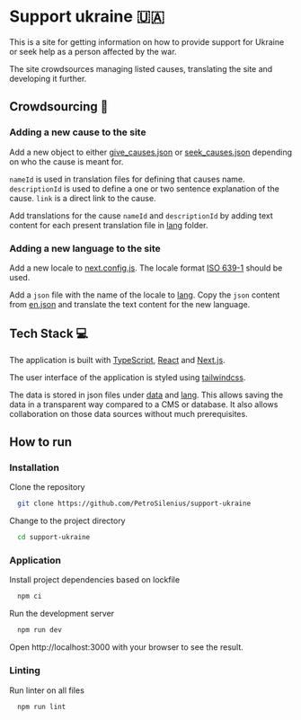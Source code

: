 # Support ukraine 🇺🇦

This is a site for getting information on how to provide support for Ukraine or seek help as a person affected by the war.

The site crowdsources managing listed causes, translating the site and developing it further.

## Crowdsourcing 👥

### Adding a new cause to the site

Add a new object to either [give_causes.json](data/give_causes.json) or [seek_causes.json](data/seek_causes.json) depending on who the cause is meant for.

`nameId` is used in translation files for defining that causes name. `descriptionId` is used to define a one or two sentence explanation of the cause. `link` is a direct link to the cause.

Add translations for the cause `nameId` and `descriptionId` by adding text content for each present translation file in [lang](lang) folder.

### Adding a new language to the site

Add a new locale to [next.config.js](next.config.js). The locale format [ISO 639-1](https://en.wikipedia.org/wiki/List_of_ISO_639-1_codes) should be used.

Add a `json` file with the name of the locale to [lang](lang). Copy the `json` content from [en.json](lang/en.json) and translate the text content for the new language.

## Tech Stack 💻

The application is built with [TypeScript](https://www.typescriptlang.org/), [React](https://reactjs.org/) and [Next.js](https://nextjs.org/).

The user interface of the application is styled using [tailwindcss](https://tailwindcss.com/).

The data is stored in json files under [data](data) and [lang](lang). This allows saving the data in a transparent way compared to a CMS or database. It also allows collaboration on those data sources without much prerequisites.

## How to run

### Installation

Clone the repository

```bash
  git clone https://github.com/PetroSilenius/support-ukraine
```

Change to the project directory

```bash
  cd support-ukraine
```

### Application

Install project dependencies based on lockfile

```bash
  npm ci
```

Run the development server

```bash
  npm run dev
```

Open http://localhost:3000 with your browser to see the result.

### Linting

Run linter on all files

```bash
  npm run lint
```
